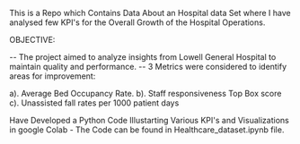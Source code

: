 This is a Repo which Contains Data About an Hospital data Set where I have analysed few KPI's for the Overall Growth of the Hospital Operations.

OBJECTIVE:

-- The project aimed to analyze insights from Lowell General Hospital to maintain quality and performance. 
-- 3 Metrics were considered to identify areas for improvement: 

a). Average Bed Occupancy Rate.
b). Staff responsiveness Top Box score
c). Unassisted fall rates per 1000 patient days

Have Developed a Python Code Illustarting Various KPI's and Visualizations in google Colab - The Code can be found in Healthcare_dataset.ipynb file.




